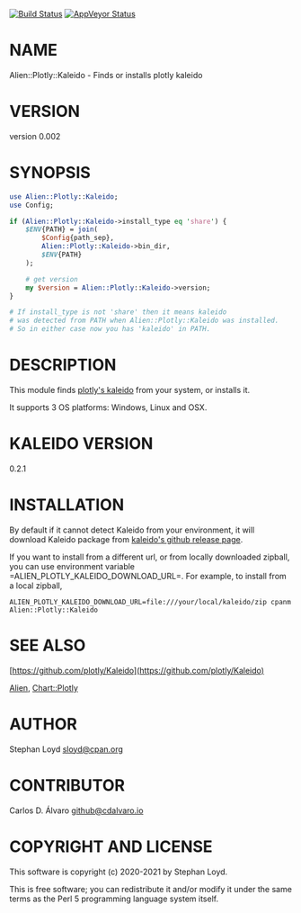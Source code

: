 [![Build Status](https://travis-ci.org/stphnlyd/perl5-Alien-Plotly-Kaleido.svg?branch=master)](https://travis-ci.org/stphnlyd/perl5-Alien-Plotly-Kaleido)
[![AppVeyor Status](https://ci.appveyor.com/api/projects/status/github/stphnlyd/perl5-Alien-Plotly-Kaleido?branch=master&svg=true)](https://ci.appveyor.com/project/stphnlyd/perl5-Alien-Plotly-Kaleido)

# NAME

Alien::Plotly::Kaleido - Finds or installs plotly kaleido

# VERSION

version 0.002

# SYNOPSIS

```perl
use Alien::Plotly::Kaleido;
use Config;

if (Alien::Plotly::Kaleido->install_type eq 'share') {
    $ENV{PATH} = join(
        $Config{path_sep},
        Alien::Plotly::Kaleido->bin_dir,
        $ENV{PATH}
    );

    # get version
    my $version = Alien::Plotly::Kaleido->version;
}

# If install_type is not 'share' then it means kaleido
# was detected from PATH when Alien::Plotly::Kaleido was installed.
# So in either case now you has 'kaleido' in PATH.
```

# DESCRIPTION

This module finds [plotly's kaleido](https://github.com/plotly/Kaleido)
from your system, or installs it.

It supports 3 OS platforms: Windows, Linux and OSX.

# KALEIDO VERSION

0.2.1

# INSTALLATION

By default if it cannot detect Kaleido from your environment,
it will download Kaleido package from
[kaleido's github release page](https://github.com/plotly/Kaleido/releases).

If you want to install from a different url, or from locally downloaded
zipball, you can use environment variable =ALIEN\_PLOTLY\_KALEIDO\_DOWNLOAD\_URL=.
For example, to install from a local zipball,

```
ALIEN_PLOTLY_KALEIDO_DOWNLOAD_URL=file:///your/local/kaleido/zip cpanm Alien::Plotly::Kaleido
```

# SEE ALSO

[https://github.com/plotly/Kaleido](https://github.com/plotly/Kaleido)

[Alien](https://metacpan.org/pod/Alien), 
[Chart::Plotly](https://metacpan.org/pod/Chart%3A%3APlotly)

# AUTHOR

Stephan Loyd <sloyd@cpan.org>

# CONTRIBUTOR

Carlos D. Álvaro <github@cdalvaro.io>

# COPYRIGHT AND LICENSE

This software is copyright (c) 2020-2021 by Stephan Loyd.

This is free software; you can redistribute it and/or modify it under
the same terms as the Perl 5 programming language system itself.
